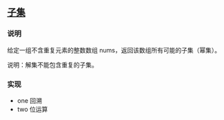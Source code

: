 ## [子集](https://leetcode-cn.com/problems/subsets/)
### 说明

给定一组不含重复元素的整数数组 nums，返回该数组所有可能的子集（幂集）。

说明：解集不能包含重复的子集。

### 实现
* one 回溯
* two 位运算